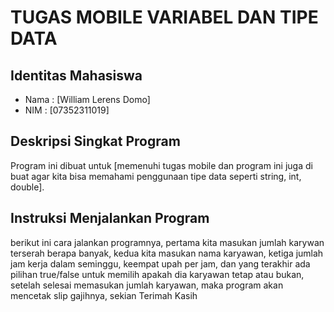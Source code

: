 # TUGAS MOBILE VARIABEL DAN TIPE DATA

## Identitas Mahasiswa
- Nama  : [William Lerens Domo]
- NIM   : [07352311019]

## Deskripsi Singkat Program
Program ini dibuat untuk [memenuhi tugas mobile dan program ini juga di buat agar kita bisa memahami penggunaan tipe data seperti string, int, double].

## Instruksi Menjalankan Program
berikut ini cara jalankan programnya, pertama kita masukan jumlah karywan terserah berapa banyak, kedua kita masukan nama karyawan, ketiga jumlah jam kerja dalam seminggu, keempat upah per jam, dan yang terakhir ada pilihan true/false untuk memilih apakah dia karyawan tetap atau bukan, setelah selesai memasukan jumlah karyawan, maka program akan mencetak slip gajihnya, sekian Terimah Kasih